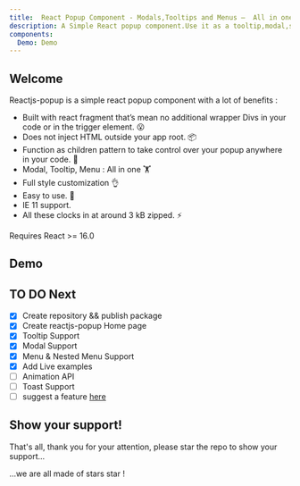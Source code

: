 ```yaml
---
title:  React Popup Component - Modals,Tooltips and Menus —  All in one
description: A Simple React popup component.Use it as a tooltip,modal,sub-menu and match more ...
components:
  Demo: Demo
---
```


## Welcome

Reactjs-popup is a simple react popup component with a lot of benefits :

* Built with react fragment that’s mean no additional wrapper Divs in your code or in the trigger element. 😮
* Does not inject HTML outside your app root. 📦
* Function as children pattern to take control over your popup anywhere in your code. 💪
* Modal, Tooltip, Menu : All in one 🏋️
* Full style customization 👌
* Easy to use. 🚀
* IE 11 support.
* All these clocks in at around 3 kB zipped. ⚡️

Requires React >= 16.0

## Demo

<Demo />

## TO DO Next

* [x] Create repository && publish package
* [x] Create reactjs-popup Home page
* [x] Tooltip Support
* [x] Modal Support
* [x] Menu & Nested Menu Support
* [x] Add Live examples
* [ ] Animation API
* [ ] Toast Support
* [ ] suggest a feature [here](https://github.com/yjose/reactjs-popup/labels/Features)

## Show your support!

That's all, thank you for your attention, please star the repo to show your support...

...we are all made of stars star !
